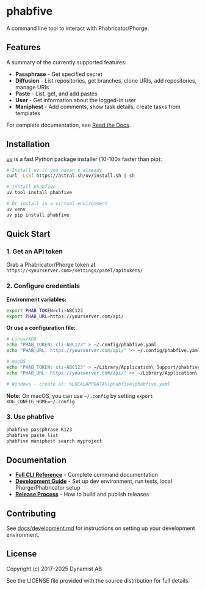 # phabfive

A command line tool to interact with Phabricator/Phorge.

## Features

A summary of the currently supported features:

- **Passphrase** - Get specified secret
- **Diffusion** - List repositories, get branches, clone URIs, add repositories, manage URIs
- **Paste** - List, get, and add pastes
- **User** - Get information about the logged-in user
- **Maniphest** - Add comments, show task details, create tasks from templates

For complete documentation, see [Read the Docs](https://phabfive.readthedocs.io/en/latest/).

## Installation

[uv](https://github.com/astral-sh/uv) is a fast Python package installer (10-100x faster than pip):

```bash
# Install uv if you haven't already
curl -LsSf https://astral.sh/uv/install.sh | sh

# Install phabfive
uv tool install phabfive

# Or install in a virtual environment
uv venv
uv pip install phabfive
```

## Quick Start

### 1. Get an API token

Grab a Phabricator/Phorge token at `https://<yourserver.com>/settings/panel/apitokens/`

### 2. Configure credentials

**Environment variables:**
```bash
export PHAB_TOKEN=cli-ABC123
export PHAB_URL=https://yourserver.com/api/
```

**Or use a configuration file:**
```bash
# Linux/XDG
echo "PHAB_TOKEN: cli-ABC123" > ~/.config/phabfive.yaml
echo "PHAB_URL: https://yourserver.com/api/" >> ~/.config/phabfive.yaml

# macOS
echo "PHAB_TOKEN: cli-ABC123" > ~/Library/Application\ Support/phabfive.yaml
echo "PHAB_URL: https://yourserver.com/api/" >> ~/Library/Application\ Support/phabfive.yaml

# Windows - create at: %LOCALAPPDATA%\phabfive\phabfive.yaml
```

**Note:** On macOS, you can use `~/.config` by setting `export XDG_CONFIG_HOME=~/.config`

### 3. Use phabfive

```bash
phabfive passphrase K123
phabfive paste list
phabfive maniphest search myproject
```

## Documentation

- **[Full CLI Reference](https://phabfive.readthedocs.io)** - Complete command documentation
- **[Development Guide](docs/development.md)** - Set up dev environment, run tests, local Phorge/Phabricator setup
- **[Release Process](docs/releasing.md)** - How to build and publish releases

## Contributing

See [docs/development.md](docs/development.md) for instructions on setting up your development environment.

## License

Copyright (c) 2017-2025 Dynamist AB

See the LICENSE file provided with the source distribution for full details.

